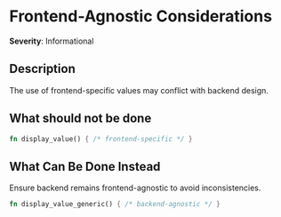 # Frontend-Agnostic Considerations

**Severity**: Informational

## Description

The use of frontend-specific values may conflict with backend design.

## What should not be done

```rust
fn display_value() { /* frontend-specific */ }
```

## What Can Be Done Instead

Ensure backend remains frontend-agnostic to avoid inconsistencies.

```rust
fn display_value_generic() { /* backend-agnostic */ }
```



